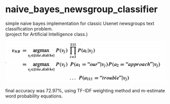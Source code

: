 # naive_bayes_newsgroup_classifier
simple naive bayes implementation for classic Usenet newsgroups text classification problem.
<br>(project for Artificial Intelligence class.)

![probability equation image](equation.png "naive Bayes classification equation")

final accuracy was 72.97%, using TF-IDF weighting method and m-estimate word probability equations.


